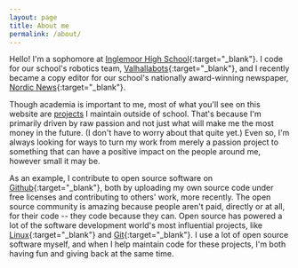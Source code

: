 ```yaml
---
layout: page
title: About me
permalink: /about/
---
```


Hello! I'm a sophomore at [Inglemoor High School](https://inglemoor.nsd.org/){:target="_blank"}. I code for our school's robotics team, [Valhallabots](https://frc3268.github.io/index.html){:target="_blank"}, and I recently became a copy editor for our school's nationally award-winning newspaper, [Nordic News](https://nordicnews.net){:target="_blank"}.

Though academia is important to me, most of what you'll see on this website are [projects](projects.md) I maintain outside of school. That's because I'm primarily driven by raw passion and not just what will make me the most money in the future. (I don't have to worry about that quite yet.) Even so, I'm always looking for ways to turn my work from merely a passion project to something that can have a positive impact on the people around me, however small it may be.

As an example, I contribute to open source software on [Github](https://github.com/{{site.github_username}}){:target="_blank"}, both by uploading my own source code under free licenses and contributing to others' work, more recently. The open source community is amazing because people aren't paid, directly or at all, for their code -- they code because they can. Open source has powered a lot of the software development world's most influential projects, like [Linux](https://www.linuxfoundation.org/){:target="_blank"} and [Git](https://git-scm.com/){:target="_blank"}. I use a lot of open source software myself, and when I help maintain code for these projects, I'm both having fun and giving back at the same time.
